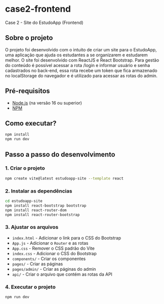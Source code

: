 # case2-frontend

Case 2 - Site do EstudoApp (Frontend)

## Sobre o projeto

O projeto foi desenvolvido com o intuito de criar um site para o EstudoApp, uma aplicação que ajuda os estudantes a se organizarem e estudarem melhor. O site foi desenvolvido com ReactJS e React Bootstrap. Para gestão do conteúdo é possível acessar a rota /login e informar usuário e senha cadastrados no back-end, essa rota recebe um token que fica armazenado no localStorage do navegador e é utilizado para acessar as rotas do admin.

## Pré-requisitos

- [Node.js](https://nodejs.org/en/) (na versão 16 ou superior)
- [NPM](https://www.npmjs.com/)

## Como executar?

```bash
npm install
npm run dev
```

## Passo a passo do desenvolvimento

### 1. Criar o projeto

```bash
npm create vite@latest estudoapp-site --template react
```

### 2. Instalar as dependências

```bash
cd estudoapp-site
npm install react-bootstrap bootstrap
npm install react-router-dom
npm install react-router-bootstrap
```

### 3. Ajustar os arquivos

- `index.html` - Adicionar o link para o CSS do Bootstrap
- `App.js` - Adicionar o `Router` e as rotas
- `App.css` - Remover o CSS padrão do Vite
- `index.css` - Adicionar o CSS do Bootstrap
- `components/` - Criar os componentes
- `pages/` - Criar as páginas
- `pages/admin/` - Criar as páginas do admin
- `api/` - Criar o arquivo que contém as rotas da API

### 4. Executar o projeto

```bash
npm run dev
```
